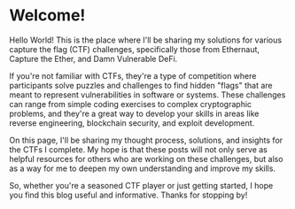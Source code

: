 # Welcome!

Hello World! This is the place where I'll be sharing my solutions for various capture the flag (CTF) challenges, specifically those from Ethernaut, Capture the Ether, and Damn Vulnerable DeFi.


If you're not familiar with CTFs, they're a type of competition where participants solve puzzles and challenges to find hidden "flags" that are meant to represent vulnerabilities in software or systems. These challenges can range from simple coding exercises to complex cryptographic problems, and they're a great way to develop your skills in areas like reverse engineering, blockchain security, and exploit development.

On this page, I'll be sharing my thought process, solutions, and insights for the CTFs I complete. My hope is that these posts will not only serve as helpful resources for others who are working on these challenges, but also as a way for me to deepen my own understanding and improve my skills.

So, whether you're a seasoned CTF player or just getting started, I hope you find this blog useful and informative. Thanks for stopping by!
